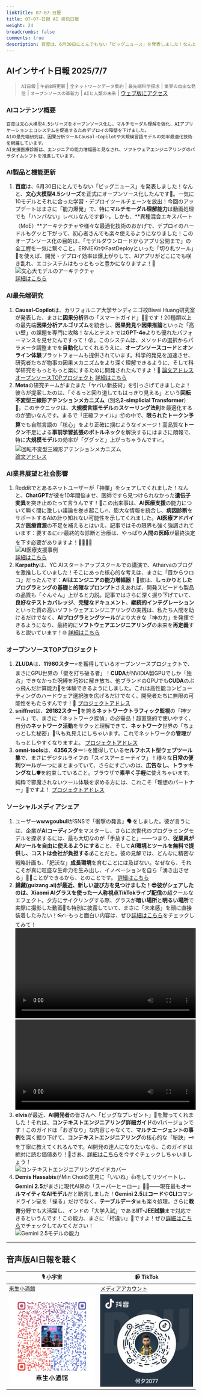 ```yaml
---
linkTitle: 07-07-日报
title: 07-07-日报 AI 资讯日报
weight: 24
breadcrumbs: false
comments: true
description: 百度は、6月30日にとんでもない「ビッグニュース」を発表しました！なんと、文心大模型4.5シリーズを正式にオープンソース化したんです🎉。一気に10モデルとそれに合った学習・デプロイツールチェーンを放出！今回のアップデートはまさに「能力爆発」で、特にマルチモーダル理解能力は動画処理でも「ハンパない」レベルなんです📹.
---
```

## AIインサイト日報 2025/7/7

> `AI日報` | `午前8時更新` | `全ネットワークデータ集約` | `最先端科学探求` | `業界の自由な発信` | `オープンソースの革新力` | `AIと人類の未来` | [ウェブ版にアクセス](https://ai.hubtoday.app/)

### **AIコンテンツ概要**

```
百度は文心大模型4.5シリーズをオープンソース化し、マルチモーダル理解を強化、AIアプリケーションエコシステムを促進するためデプロイの障壁を下げました。
AIの最先端研究は、因果分析ツールCausal-Copilotや大規模言語モデルの効率最適化技術を網羅しています。
AI支援医療診断は、エンジニアの能力増幅器と見なされ、ソフトウェアエンジニアリングのパラダイムシフトを推進しています。
```

### **AI製品と機能更新**
1.  **百度**は、6月30日にとんでもない「ビッグニュース」を発表しました！なんと、**文心大模型4.5シリーズ**を正式にオープンソース化したんです🎉。一気に10モデルとそれに合った学習・デプロイツールチェーンを放出！今回のアップデートはまさに「能力爆発」で、特に**マルチモーダル理解能力**は動画処理でも「ハンパない」レベルなんです📹✨。しかも、**異種混合エキスパート（MoE）**アーキテクチャや様々な最適化技術のおかげで、デプロイのハードルもグッと下がって、初心者さんでも楽々使えるようになりました！このオープンソース化の目的は、「モデルダウンロードからアプリ公開まで」の全工程を一気に繋ぐこと。ERNIEKitやFastDeployといった「切り札ツール」🚀を使えば、開発・デプロイ効率は爆上がりして、AIアプリがどこにでも咲き乱れ、エコシステムはもっともっと豊かになりますよ！💐
    <br/> ![文心大モデルのアーキテクチャ](https://raw.githubusercontent.com/justlovemaki/imagehub/refs/heads/main/images/2025/07/news_01k022vs3bfj2b7zap23z81h8c.avif) <br/>
    [詳細はこちら](https://mp.weixin.qq.com/s?__biz=MzAxMDMxOTI2NA==&mid=2649095044&idx=1&sn=3ad0a5c613fb19b47723200f86960756)

### **AI最先端研究**
1.  **Causal-Copilot**は、カリフォルニア大学サンディエゴ校Biwei Huang研究室が発表した、まさに**因果分析**界の「スマートガイド」🧙‍♀️です！20種類以上の最先端**因果分析アルゴリズム**を統合し、**因果発見**や**因果推論**といった「高い壁」の課題を専門に攻略！なんとテストでは**GPT-4o**よりも優れたパフォーマンスを見せたんですって！😮。このシステムは、メソッドの選択からパラメータ調整までを**自動化**してくれるうえに、**オープンソースコード**と**オンライン体験**プラットフォームも提供されています。科学的発見を加速させ、研究者たちが物事の因果メカニズムをより深く理解できるように、そして科学研究をもっともっと楽にするために開発されたんですよ！🔬
    [論文アドレス](https://arxiv.org/abs/2504.13263) [オープンソースTOPプロジェクト](https://github.com/Lancelot39/Causal-Copilot) [詳細はこちら](https://causalcopilot.com/)
2.  **Meta**の研究チームがまたまた「ヤバい新技術」を引っさげてきましたよ！彼らが提案したのは、「ぐるっと回り道してもはっきり見える」という**回転不変型三線形アテンションメカニズム**（別名**2-simplicial Transformer**）🔄。このテクニックは、**大規模言語モデル**の**スケーリング法則**を最適化するのが狙いなんです。まるで「圧縮ファイル」📦の中で、**限られたトークン予算**でも自然言語の「核心」をより正確に掴むようなイメージ！高品質な**トークン**不足による**事前学習拡張のボトルネック**を解決するにはまさに朗報で、特に**大規模モデル**の効率が「ググッと」上がっちゃうんです📈。
    <br/> ![回転不変型三線形アテンションメカニズム](https://raw.githubusercontent.com/justlovemaki/imagehub/refs/heads/main/images/2025/07/news_01k022vvdqft4vx8t5qgespz77.avif) <br/>
    [論文アドレス](https://arxiv.org/pdf/2507.02754.pdf)

### **AI業界展望と社会影響**
1.  Redditでとあるネットユーザーが「神業」をシェアしてくれました！なんと、**ChatGPT**が彼を10年間悩ませ、医師ですら見つけられなかった**遺伝子変異**を突き止めたって言うんです！🧬この出来事は、**AI医療支援**の能力について瞬く間に激しい議論を巻き起こし🔥、膨大な情報を統合し、**病因診断**をサポートするAIの計り知れない可能性を示してくれました。**AI医療アドバイス**が**医療資源**の不足を補えるとはいえ、記事ではその限界も強く強調されています：要するに👉最終的な診断と治療は、やっぱり**人間の医師**が最終決定を下す必要がありますよ！👨‍⚕️👩‍⚕️
    <br/> ![AI医療支援事例](https://raw.githubusercontent.com/justlovemaki/imagehub/refs/heads/main/images/2025/07/news_01k022vx3rerw92cx57nvdh0yn.avif) <br/>
    [詳細はこちら](https://www.reddit.com/r/ChatGPT/comments/1lrmom4/chatgpt_solved_a_10_year_problem_no_doctors_could/)
2.  **Karpathy**は、YC AIスタートアップスクールでの講演で、Atharvaのブログを激推ししていました！そこにあった核心的な考えは、まさに「目からウロコ」だったんです：**AIはエンジニアの能力増幅器**！🚀彼は、**しっかりとしたプログラミングの基礎**と**的確なプロンプト**さえあれば、開発スピードも製品の品質も「ぐんぐん」上がると力説。記事ではさらに深く掘り下げていて、**良好なテストカバレッジ**、**完璧なドキュメント**、**継続的インテグレーション**といった質の高いソフトウェアエンジニアリングの実践は、私たち人間を助けるだけでなく、**AIプログラミングツール**がより大きな「神の力」を発揮できるようになり、最終的に**ソフトウェアエンジニアリング**の未来を**再定義**すると説いています！🌐
    [詳細はこちら](https://mp.weixin.qq.com/s?__biz=MzI3MTA0MTk1MA==&mid=2652607139&idx=2&sn=6a5e318fc223bc04c4803a9c7d3b4713)

### **オープンソースTOPプロジェクト**
1.  **ZLUDA**は、**11980スター**⭐を獲得しているオープンソースプロジェクトで、まさにGPU世界の「壁を打ち破る者」！**CUDA**がNVIDIA製GPUでしか「独占」できなかった呪縛を巧妙に解き放ち、他ブランドのGPUでも**CUDA**のぶっ飛んだ計算能力💪を体験できるようにしました。これは高性能コンピューティングのハードウェア選択肢を広げるだけでなく、開発者たちに無限の可能性をもたらすんです！🚀 [プロジェクトアドレス](https://github.com/vosen/ZLUDA)
2.  **sniffnet**は、**26182スター**🌟を誇る**ネットワークトラフィック監視**の「神ツール」で、まさに「ネットワーク探偵」の必需品！超直感的で使いやすく、自分の**ネットワーク活動**をサクッと理解できて、**ネットワーク**世界の「ちょっとした秘密」📱🔍も丸見えにしちゃいます。これでネットワークの**管理**がもっとしやすくなりますよ。 [プロジェクトアドレス](https://github.com/GyulyVGC/sniffnet)
3.  **omni-tools**は、**4356スター**✨を獲得している**セルフホスト型ウェブツール集**で、まさにデジタルライフの「スイスアーミーナイフ」！様々な**日常の便利ツール**が一つにまとまっていて、さらにすごいのは、**広告なし、トラッキングなし**🛡️を約束していること。ブラウザで**素早く手軽に**使えちゃいます。純粋で邪魔されないツール体験を求める方には、これこそ「理想のパートナー」💖ですよ！ [プロジェクトアドレス](https://github.com/iib0011/omni-tools)

### **ソーシャルメディアシェア**
1.  ユーザー**wwwgoubuli**がSNSで「衝撃の発言」🗣️をしました。彼が言うには、企業が**AIコーディング**をマスターし、さらに次世代のプログラミングモデルを探求するには、最も大切なのが「手放すこと」——つまり、**従業員がAIツールを自由に使えるようにする**こと、そして**AI環境とツールを無料で提供し、コストは会社が負担する**💰ことだと。彼の見解では、どんなに精密な戦略計画も、「肥沃な」**成長環境**を育むことには及ばない。なぜなら、それこそが真に旺盛な生命力を生み出し、イノベーションを自ら「湧き出させる」🌱✨ことができるから、とのことです。 [詳細はこちら](https://x.com/wwwgoubuli/status/1941825193175109721)
2.  **歸藏(guizang.ai)**が最近、新しい遊び方を見つけました！😎彼がシェアしたのは、**Xiaomi AIグラス**を使った**一人称視点TikTokライブ配信**の超クールなエフェクト。夕方にサイクリングする際、グラスが**暗い場所**と**明るい場所**で実際に撮影した動画🎥も特別に披露していて、まさに「未来感」を顔に直接装着したみたい！👓✨もっと面白い内容は、ぜひ[詳細はこちら](https://x.com/op7418/status/1941783013387555011)をチェックしてみて！
    <video src="https://raw.githubusercontent.com/justlovemaki/imagehub/refs/heads/main/images/2025/07/news_01k022w323fehbqvaed4km9yz9.mp4" controls="controls" width="100%"></video>
    <video src="https://raw.githubusercontent.com/justlovemaki/imagehub/refs/heads/main/images/2025/07/news_01k022wkmcfrgrv4ga879jmh8x.mp4" controls="controls" width="100%"></video>
3.  **elvis**が最近、**AI開発者**の皆さんへ「ビッグなプレゼント」🎁を贈ってくれました！それは、**コンテキストエンジニアリング詳細ガイド**のv1バージョンです！このガイドは「おざなり」な内容じゃなくて、**マルチエージェントの事例**を深く掘り下げて、**コンテキストエンジニアリング**の核心的な「秘訣」🗝️を丁寧に教えてくれるんです。AI開発の達人になりたいなら、このガイドは絶対に読む価値あり！🧐さあ、[詳細はこちら](https://x.com/omarsar0/status/1941566132001153082)を今すぐチェックしちゃいましょう！
    <br/> ![コンテキストエンジニアリングガイドカバー](https://raw.githubusercontent.com/justlovemaki/imagehub/refs/heads/main/images/2025/07/news_01k022wqkverbszeba3zcsfe3h.avif) <br/>
4.  **Demis Hassabis**がMin Choiの意見に「いいね」👍をしてリツイートし、**Gemini 2.5**がまさに現代AI界の「スーパーヒーロー」🦸‍♂️——現在最も**オールマイティなAIモデル**だと断言しました！**Gemini 2.5**は**コード**や**CLI**コマンドライン💻を「操る」だけでなく、**テーブルデータ**📊も楽々処理。さらに**教育**分野でも大活躍し、インドの「大学入試」である**IIT-JEE試験**まで対応できるというんです！この能力、まさに「桁違い」🤩ですよ！ぜひ[詳細はこちら](https://x.com/demishassabis/status/1941701663800062214)でチェックしてみてください！
    <br/> ![Gemini 2.5モデルの能力](https://raw.githubusercontent.com/justlovemaki/imagehub/refs/heads/main/images/2025/07/news_01k022wtche12t7pw10j5d7rb6.avif) <br/>

---

## **音声版AI日報を聴く**

| 🎙️ **小宇宙** | 📹 **TikTok** |
| --- | --- |
| [来生小酒館](https://www.xiaoyuzhoufm.com/podcast/683c62b7c1ca9cf575a5030e)  |   [メディアアカウント](https://www.douyin.com/user/MS4wLjABAAAAwpwqPQlu38sO38VyWgw9ZjDEnN4bMR5j8x111UxpseHR9DpB6-CveI5KRXOWuFwG)|
| ![小酒館](https://raw.githubusercontent.com/justlovemaki/imagehub/refs/heads/main/logo/f959f7984e9163fc50d3941d79a7f262.md.png) | ![情報ステーション](https://raw.githubusercontent.com/justlovemaki/imagehub/refs/heads/main/logo/7fc30805eeb831e1e2baa3a240683ca3.md.png) |